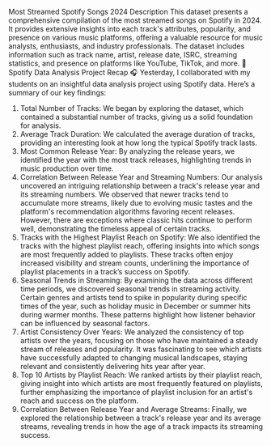 Most Streamed Spotify Songs 2024
Description 
This dataset presents a comprehensive compilation of the most streamed songs on Spotify in 2024. It provides extensive insights into each track's attributes, popularity, and presence on various music platforms, offering a valuable resource for music analysts, enthusiasts, and industry professionals. The dataset includes information such as track name, artist, release date, ISRC, streaming statistics, and presence on platforms like YouTube, TikTok, and more.
🚀 Spotify Data Analysis Project Recap 🎧
Yesterday, I collaborated with my students on an insightful data analysis project using Spotify data. Here’s a summary of our key findings:
1.	Total Number of Tracks: We began by exploring the dataset, which contained a substantial number of tracks, giving us a solid foundation for analysis.
2.	Average Track Duration: We calculated the average duration of tracks, providing an interesting look at how long the typical Spotify track lasts.
3.	Most Common Release Year: By analyzing the release years, we identified the year with the most track releases, highlighting trends in music production over time.
4.	Correlation Between Release Year and Streaming Numbers: Our analysis uncovered an intriguing relationship between a track's release year and its streaming numbers. We observed that newer tracks tend to accumulate more streams, likely due to evolving music tastes and the platform's recommendation algorithms favoring recent releases. However, there are exceptions where classic hits continue to perform well, demonstrating the timeless appeal of certain tracks.
5.	Tracks with the Highest Playlist Reach on Spotify: We also identified the tracks with the highest playlist reach, offering insights into which songs are most frequently added to playlists. These tracks often enjoy increased visibility and stream counts, underlining the importance of playlist placements in a track’s success on Spotify.
6.	Seasonal Trends in Streaming: By examining the data across different time periods, we discovered seasonal trends in streaming activity. Certain genres and artists tend to spike in popularity during specific times of the year, such as holiday music in December or summer hits during warmer months. These patterns highlight how listener behavior can be influenced by seasonal factors.
7.	Artist Consistency Over Years: We analyzed the consistency of top artists over the years, focusing on those who have maintained a steady stream of releases and popularity. It was fascinating to see which artists have successfully adapted to changing musical landscapes, staying relevant and consistently delivering hits year after year.
8.	Top 10 Artists by Playlist Reach: We ranked artists by their playlist reach, giving insight into which artists are most frequently featured on playlists, further emphasizing the importance of playlist inclusion for an artist's reach and success on the platform.
9.	Correlation Between Release Year and Average Streams: Finally, we explored the relationship between a track's release year and its average streams, revealing trends in how the age of a track impacts its streaming success.
